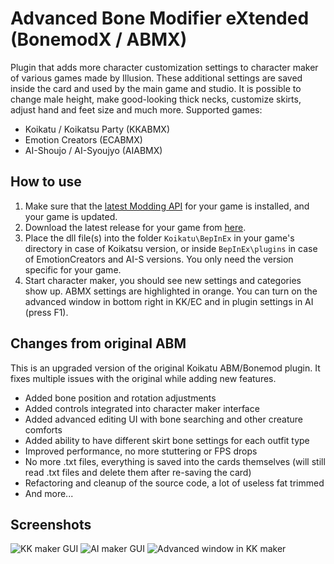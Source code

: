 # Advanced Bone Modifier eXtended (BonemodX / ABMX)
Plugin that adds more character customization settings to character maker of various games made by Illusion. These additional settings are saved inside the card and used by the main game and studio. It is possible to change male height, make good-looking thick necks, customize skirts, adjust hand and feet size and much more. Supported games:
- Koikatu / Koikatsu Party (KKABMX)
- Emotion Creators (ECABMX)
- AI-Shoujo / AI-Syoujyo (AIABMX)

## How to use 
1. Make sure that the [latest Modding API](https://github.com/ManlyMarco/KKAPI) for your game is installed, and your game is updated.
2. Download the latest release for your game from [here](https://github.com/ManlyMarco/KKABMX/releases/latest).
3. Place the dll file(s) into the folder `Koikatu\BepInEx` in your game's directory in case of Koikatsu version, or inside `BepInEx\plugins` in case of EmotionCreators and AI-S versions. You only need the version specific for your game.
4. Start character maker, you should see new settings and categories show up. ABMX settings are highlighted in orange. You can turn on the advanced window in bottom right in KK/EC and in plugin settings in AI (press F1).

## Changes from original ABM
This is an upgraded version of the original Koikatu ABM/Bonemod plugin. It fixes multiple issues with the original while adding new features.
- Added bone position and rotation adjustments
- Added controls integrated into character maker interface
- Added advanced editing UI with bone searching and other creature comforts
- Added ability to have different skirt bone settings for each outfit type
- Improved performance, no more stuttering or FPS drops
- No more .txt files, everything is saved into the cards themselves (will still read .txt files and delete them after re-saving the card)
- Refactoring and cleanup of the source code, a lot of useless fat trimmed
- And more...

## Screenshots
![KK maker GUI](https://user-images.githubusercontent.com/39247311/48379581-e6891980-e6d4-11e8-8253-21feed5ac6cb.png)
![AI maker GUI](https://user-images.githubusercontent.com/39247311/65235718-79ee6080-dad7-11e9-87ff-366ef4d5101a.PNG)
![Advanced window in KK maker](https://user-images.githubusercontent.com/39247311/78053182-830e9300-7380-11ea-8324-a0cbed813b6b.png)
